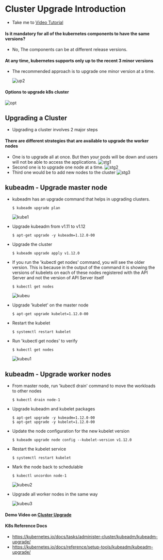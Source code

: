 # Cluster Upgrade Introduction
  - Take me to [Video Tutorial](https://kodekloud.com/topic/cluster-upgrade-introduction/)
  
#### Is it mandatory for all of the kubernetes components to have the same versions?
- No, The components can be at different release versions.
  
#### At any time, kubernetes supports only up to the recent 3 minor versions
- The recommended approach is to upgrade one minor version at a time.
  
  ![up2](../../images/up2.PNG)
  
#### Options to upgrade k8s cluster
 
  ![opt](../../images/opt.PNG)
  
## Upgrading a Cluster
- Upgrading a cluster involves 2 major steps
  
#### There are different strategies that are available to upgrade the worker nodes
- One is to upgrade all at once. But then your pods will be down and users will not be able to access the applications.
  ![stg1](../../images/stg1.PNG)
- Second one is to upgrade one node at a time. 
  ![stg2](../../images/stg2.PNG)
- Third one would be to add new nodes to the cluster
  ![stg3](../../images/stg3.PNG)
  
## kubeadm - Upgrade master node
- kubeadm has an upgrade command that helps in upgrading clusters.
  ```
  $ kubeadm upgrade plan
  ```
  ![kube1](../../images/kube1.png)
  
- Upgrade kubeadm from v1.11 to v1.12
  ```
  $ apt-get upgrade -y kubeadm=1.12.0-00
  ```
- Upgrade the cluster
  ```
  $ kubeadm upgrade apply v1.12.0
  ```
- If you run the 'kubectl get nodes' command, you will see the older version. This is because in the output of the command it is showing the versions of kubelets on each of these nodes registered with the API Server and not the version of API Server itself  
  ```
  $ kubectl get nodes
  ```
  
  ![kubeu](../../images/kubeu.PNG)
  
- Upgrade 'kubelet' on the master node
  ```
  $ apt-get upgrade kubelet=1.12.0-00
  ```
- Restart the kubelet
  ```
  $ systemctl restart kubelet
  ```
- Run 'kubectl get nodes' to verify
  ```
  $ kubectl get nodes
  ```
  
  ![kubeu1](../../images/kubeu1.PNG)
 
## kubeadm - Upgrade worker nodes
  
- From master node, run 'kubectl drain' command to move the workloads to other nodes
  ```
  $ kubectl drain node-1
  ```
- Upgrade kubeadm and kubelet packages
  ```
  $ apt-get upgrade -y kubeadm=1.12.0-00
  $ apt-get upgrade -y kubelet=1.12.0-00
  ```
- Update the node configuration for the new kubelet version
  ```
  $ kubeadm upgrade node config --kubelet-version v1.12.0
  ```
- Restart the kubelet service
  ```
  $ systemctl restart kubelet
  ```
- Mark the node back to schedulable
  ```
  $ kubectl uncordon node-1
  ```
  
  ![kubeu2](../../images/kubeu2.PNG)
  
- Upgrade all worker nodes in the same way

  ![kubeu3](../../images/kubeu3.PNG)
  

#### Demo Video on [Cluster Upgrade](https://kodekloud.com/topic/demo-cluster-upgrade/)

#### K8s Reference Docs
- https://kubernetes.io/docs/tasks/administer-cluster/kubeadm/kubeadm-upgrade/
- https://kubernetes.io/docs/reference/setup-tools/kubeadm/kubeadm-upgrade/
  